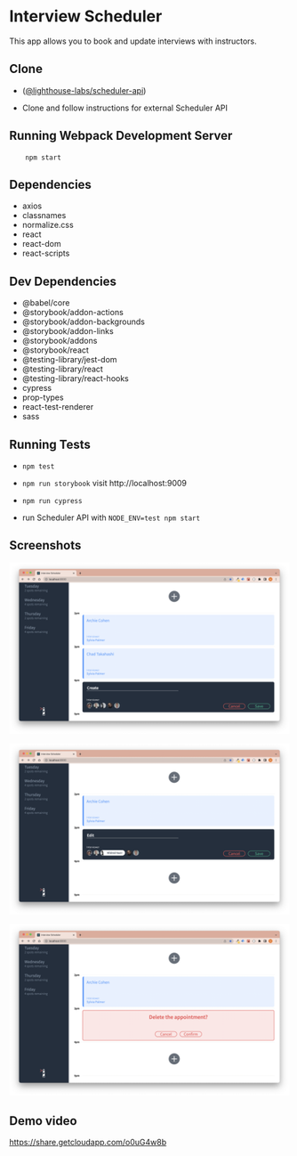# Interview Scheduler

This app allows you to book and update interviews with instructors.

## Clone

- ([@lighthouse-labs/scheduler-api](https://github.com/lighthouse-labs/scheduler-api))

- Clone and follow instructions for external Scheduler API

## Running Webpack Development Server

```
    npm start
```

## Dependencies

- axios
- classnames
- normalize.css
- react
- react-dom
- react-scripts

## Dev Dependencies

- @babel/core
- @storybook/addon-actions
- @storybook/addon-backgrounds
- @storybook/addon-links
- @storybook/addons
- @storybook/react
- @testing-library/jest-dom
- @testing-library/react
- @testing-library/react-hooks
- cypress
- prop-types
- react-test-renderer
- sass

## Running Tests

* `npm test`  

* `npm run storybook` visit http://localhost:9009  

* `npm run cypress` 

* run Scheduler API with `NODE_ENV=test npm start`  

## Screenshots

![Screenshot of Create](docs/scheduler-create.png?raw=true "Create Appointments")

![Screenshot of Edit](docs/scheduler-edit.png?raw=true "Edit Appointments")

![Screenshot of Delete Confirmation](docs/scheduler-delete.png?raw=true "Cancel Appointment")

## Demo video

https://share.getcloudapp.com/o0uG4w8b
